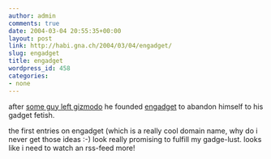 ```yaml
---
author: admin
comments: true
date: 2004-03-04 20:55:35+00:00
layout: post
link: http://habi.gna.ch/2004/03/04/engadget/
slug: engadget
title: engadget
wordpress_id: 458
categories:
- none
---
```


after [some guy left gizmodo](http://www.engadget.com/) he founded [engadget](http://www.engadget.com/) to abandon himself to his gadget fetish.

the first entries on engadget (which is a really cool domain name, why do i never get those ideas :-) look really promising to fulfill my gadge-lust.
looks like i need to watch an rss-feed more!
